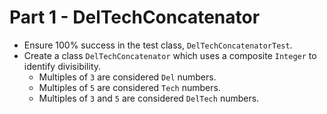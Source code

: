 # Part 1 - DelTechConcatenator
* Ensure 100% success in the test class, `DelTechConcatenatorTest`.
* Create a class `DelTechConcatenator` which uses a composite `Integer` to identify divisibility.
    * Multiples of `3` are considered `Del` numbers.
    * Multiples of `5` are considered `Tech` numbers.
    * Multiples of `3` and `5` are considered `DelTech` numbers.
